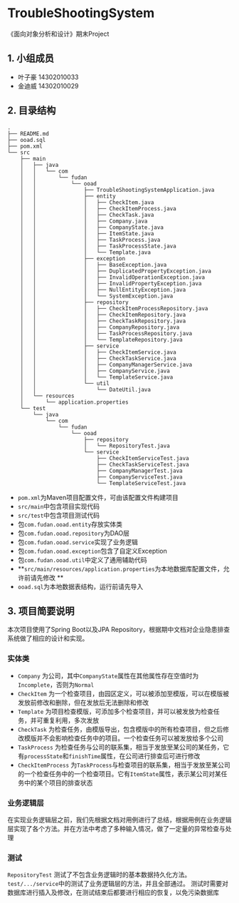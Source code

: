 # TroubleShootingSystem
《面向对象分析和设计》期末Project
  
## 1. 小组成员
* 叶子豪 14302010033
* 金迪威 14302010029

## 2. 目录结构
```
.
├── README.md
├── ooad.sql
├── pom.xml
└── src
    ├── main
    │   ├── java
    │   │   └── com
    │   │       └── fudan
    │   │           └── ooad
    │   │               ├── TroubleShootingSystemApplication.java
    │   │               ├── entity
    │   │               │   ├── CheckItem.java
    │   │               │   ├── CheckItemProcess.java
    │   │               │   ├── CheckTask.java
    │   │               │   ├── Company.java
    │   │               │   ├── CompanyState.java
    │   │               │   ├── ItemState.java
    │   │               │   ├── TaskProcess.java
    │   │               │   ├── TaskProcessState.java
    │   │               │   └── Template.java
    │   │               ├── exception
    │   │               │   ├── BaseException.java
    │   │               │   ├── DuplicatedPropertyException.java
    │   │               │   ├── InvalidOperationException.java
    │   │               │   ├── InvalidPropertyException.java
    │   │               │   ├── NullEntityException.java
    │   │               │   └── SystemException.java
    │   │               ├── repository
    │   │               │   ├── CheckItemProcessRepository.java
    │   │               │   ├── CheckItemRepository.java
    │   │               │   ├── CheckTaskRepository.java
    │   │               │   ├── CompanyRepository.java
    │   │               │   ├── TaskProcessRepository.java
    │   │               │   └── TemplateRepository.java
    │   │               ├── service
    │   │               │   ├── CheckItemService.java
    │   │               │   ├── CheckTaskService.java
    │   │               │   ├── CompanyManagerService.java
    │   │               │   ├── CompanyService.java
    │   │               │   └── TemplateService.java
    │   │               └── util
    │   │                   └── DateUtil.java
    │   └── resources
    │       └── application.properties
    └── test
        └── java
            └── com
                └── fudan
                    └── ooad
                        ├── repository
                        │   └── RepositoryTest.java
                        └── service
                            ├── CheckItemServiceTest.java
                            ├── CheckTaskServiceTest.java
                            ├── CompanyManagerTest.java
                            ├── CompanyServiceTest.java
                            └── TemplateServiceTest.java
```
* ```pom.xml```为Maven项目配置文件，可由该配置文件构建项目
* ```src/main```中包含项目实现代码
* ```src/test```中包含项目测试代码
* 包```com.fudan.ooad.entity```存放实体类
* 包```com.fudan.ooad.repository```为DAO层
* 包```com.fudan.ooad.service```实现了业务逻辑
* 包```com.fudan.ooad.exception```包含了自定义Exception
* 包```com.fudan.ooad.util```中定义了通用辅助代码
* **```src/main/resources/application.properties```为本地数据库配置文件，允许前请先修改 **
* ```ooad.sql```为本地数据表结构，运行前请先导入

## 3. 项目简要说明

本次项目使用了Spring Boot以及JPA Repository，根据期中文档对企业隐患排查系统做了相应的设计和实现。

### 实体类
* ```Company``` 为公司，其中```CompanyState```属性在其他属性存在空值时为```Incomplete```，否则为```Normal```
* ```CheckItem``` 为一个检查项目，由园区定义，可以被添加至模版，可以在模版被发放前修改和删除，但在发放后无法删除和修改
* ```Template``` 为项目检查模版，可添加多个检查项目，并可以被发放为检查任务，并可重复利用，多次发放
* ```CheckTask``` 为检查任务，由模版导出，包含模版中的所有检查项目，但之后修改模版并不会影响检查任务中的项目。一个检查任务可以被发放给多个公司
* ```TaskProcess``` 为检查任务与公司的联系集，相当于发放至某公司的某任务，它有```processState```和```finishTime```属性，在公司进行排查后可进行修改
* ```CheckItemProcess``` 为```TaskProcess```与检查项目的联系集，相当于发放至某公司的一个检查任务中的一个检查项目。它有```ItemState```属性，表示某公司对某任务中的某个项目的排查状态

### 业务逻辑层
在实现业务逻辑层之前，我们先根据文档对用例进行了总结，根据用例在业务逻辑层实现了各个方法。并在方法中考虑了多种输入情况，做了一定量的异常检查与处理

### 测试
```RepositoryTest``` 测试了不包含业务逻辑时的基本数据持久化方法。```test/.../service```中的测试了业务逻辑层的方法，并且全部通过。
测试时需要对数据库进行插入及修改，在测试结束后都要进行相应的恢复，以免污染数据库


